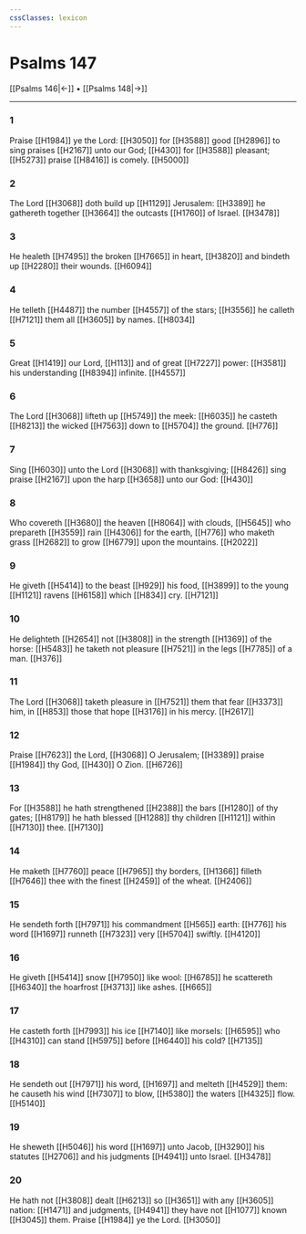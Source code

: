 ```yaml
---
cssClasses: lexicon
---
```

# Psalms 147

[[Psalms 146|←]] • [[Psalms 148|→]]

---

### 1
Praise [[H1984]] ye the Lord: [[H3050]] for [[H3588]] good [[H2896]] to sing praises [[H2167]] unto our God; [[H430]] for [[H3588]] pleasant; [[H5273]] praise [[H8416]] is comely. [[H5000]]

### 2
The Lord [[H3068]] doth build up [[H1129]] Jerusalem: [[H3389]] he gathereth together [[H3664]] the outcasts [[H1760]] of Israel. [[H3478]]

### 3
He healeth [[H7495]] the broken [[H7665]] in heart, [[H3820]] and bindeth up [[H2280]] their wounds. [[H6094]]

### 4
He telleth [[H4487]] the number [[H4557]] of the stars; [[H3556]] he calleth [[H7121]] them all [[H3605]] by names. [[H8034]]

### 5
Great [[H1419]] our Lord, [[H113]] and of great [[H7227]] power: [[H3581]] his understanding [[H8394]] infinite. [[H4557]]

### 6
The Lord [[H3068]] lifteth up [[H5749]] the meek: [[H6035]] he casteth [[H8213]] the wicked [[H7563]] down to [[H5704]] the ground. [[H776]]

### 7
Sing [[H6030]] unto the Lord [[H3068]] with thanksgiving; [[H8426]] sing praise [[H2167]] upon the harp [[H3658]] unto our God: [[H430]]

### 8
Who covereth [[H3680]] the heaven [[H8064]] with clouds, [[H5645]] who prepareth [[H3559]] rain [[H4306]] for the earth, [[H776]] who maketh grass [[H2682]] to grow [[H6779]] upon the mountains. [[H2022]]

### 9
He giveth [[H5414]] to the beast [[H929]] his food, [[H3899]] to the young [[H1121]] ravens [[H6158]] which [[H834]] cry. [[H7121]]

### 10
He delighteth [[H2654]] not [[H3808]] in the strength [[H1369]] of the horse: [[H5483]] he taketh not pleasure [[H7521]] in the legs [[H7785]] of a man. [[H376]]

### 11
The Lord [[H3068]] taketh pleasure in [[H7521]] them that fear [[H3373]]  him, in [[H853]] those that hope [[H3176]] in his mercy. [[H2617]]

### 12
Praise [[H7623]] the Lord, [[H3068]] O Jerusalem; [[H3389]] praise [[H1984]] thy God, [[H430]] O Zion. [[H6726]]

### 13
For [[H3588]] he hath strengthened [[H2388]] the bars [[H1280]] of thy gates; [[H8179]] he hath blessed [[H1288]] thy children [[H1121]] within [[H7130]] thee. [[H7130]]

### 14
He maketh [[H7760]] peace [[H7965]] thy borders, [[H1366]] filleth [[H7646]] thee with the finest [[H2459]] of the wheat. [[H2406]]

### 15
He sendeth forth [[H7971]] his commandment [[H565]] earth: [[H776]] his word [[H1697]] runneth [[H7323]] very [[H5704]] swiftly. [[H4120]]

### 16
He giveth [[H5414]] snow [[H7950]] like wool: [[H6785]] he scattereth [[H6340]] the hoarfrost [[H3713]] like ashes. [[H665]]

### 17
He casteth forth [[H7993]] his ice [[H7140]] like morsels: [[H6595]] who [[H4310]] can stand [[H5975]] before [[H6440]] his cold? [[H7135]]

### 18
He sendeth out [[H7971]] his word, [[H1697]] and melteth [[H4529]] them: he causeth his wind [[H7307]] to blow, [[H5380]] the waters [[H4325]] flow. [[H5140]]

### 19
He sheweth [[H5046]] his word [[H1697]] unto Jacob, [[H3290]] his statutes [[H2706]] and his judgments [[H4941]] unto Israel. [[H3478]]

### 20
He hath not [[H3808]] dealt [[H6213]] so [[H3651]] with any [[H3605]] nation: [[H1471]] and judgments, [[H4941]] they have not [[H1077]] known [[H3045]] them. Praise [[H1984]] ye the Lord. [[H3050]]
